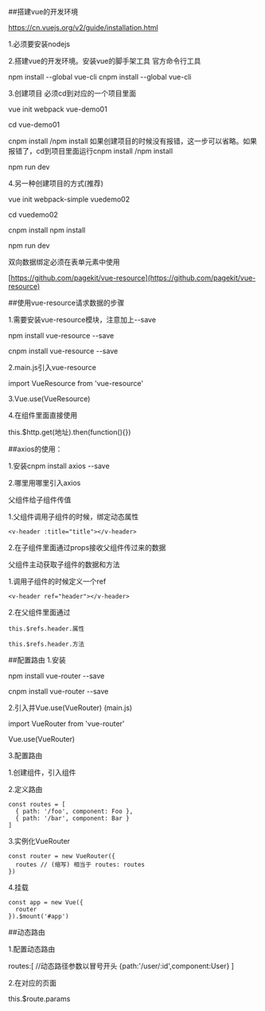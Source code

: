##搭建vue的开发环境

https://cn.vuejs.org/v2/guide/installation.html

1.必须要安装nodejs

2.搭建vue的开发环境。安装vue的脚手架工具  官方命令行工具

npm install --global vue-cli  cnpm install --global vue-cli


3.创建项目 必须cd到对应的一个项目里面

vue init webpack vue-demo01

cd vue-demo01

cnpm install  /npm install  如果创建项目的时候没有报错，这一步可以省略。如果报错了，cd到项目里面运行cnpm install  /npm install

npm run dev

4.另一种创建项目的方式(推荐)

vue init webpack-simple vuedemo02

cd vuedemo02

cnpm install  npm install

npm run dev

双向数据绑定必须在表单元素中使用

[https://github.com/pagekit/vue-resource](https://github.com/pagekit/vue-resource)

##使用vue-resource请求数据的步骤

1.需要安装vue-resource模块，注意加上--save

npm install vue-resource --save   

cnpm install vue-resource --save

2.main.js引入vue-resource

import VueResource from 'vue-resource'

3.Vue.use(VueResource)

4.在组件里面直接使用

this.$http.get(地址).then(function(){})


##axios的使用：

1.安装cnpm install axios --save

2.哪里用哪里引入axios


父组件给子组件传值

1.父组件调用子组件的时候，绑定动态属性

    <v-header :title="title"></v-header>

2.在子组件里面通过props接收父组件传过来的数据


父组件主动获取子组件的数据和方法

1.调用子组件的时候定义一个ref

    <v-header ref="header"></v-header>

2.在父组件里面通过

    this.$refs.header.属性

    this.$refs.header.方法


##配置路由
1.安装

npm install vue-router --save

cnpm install vue-router --save

2.引入并Vue.use(VueRouter) (main.js)

import VueRouter from 'vue-router'

Vue.use(VueRouter)

3.配置路由

1.创建组件，引入组件

2.定义路由

	const routes = [
	  { path: '/foo', component: Foo },
	  { path: '/bar', component: Bar }
	]

3.实例化VueRouter

	const router = new VueRouter({
	  routes // (缩写) 相当于 routes: routes
	})

4.挂载

	const app = new Vue({
	  router
	}).$mount('#app')

##动态路由

1.配置动态路由

routes:[
    //动态路径参数以冒号开头
    {path:'/user/:id',component:User}
]

2.在对应的页面

this.$route.params